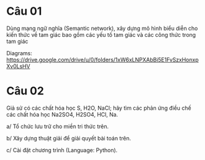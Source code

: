 # Câu 01
Dùng mạng ngữ nghĩa (Semantic network), xây dựng mô hình biểu diễn cho kiến thức về tam giác bao gồm các yếu tố tam giác và các công thức trong tam giác

Diagrams: https://drive.google.com/drive/u/0/folders/1xW6xLNPXAbBi5E1FvSzxHonxpXv0LsHV

# Câu 02
Giả sử có các chất hóa học S, H2O, NaCl; hãy tìm các phản ứng điều chế các chất hóa học Na2SO4, H2SO4, HCl, Na.

a/ Tổ chức lưu trữ cho miền tri thức trên.

b/ Xây dựng thuật giải để giải quyết bài toán trên.

c/ Cài đặt chương trình (Language: Python).
